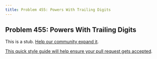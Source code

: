 ```yaml
---
title: Problem 455: Powers With Trailing Digits
---
```

## Problem 455: Powers With Trailing Digits

This is a stub. <a href='https://github.com/freecodecamp/guides/tree/master/src/pages/certifications/coding-interview-prep/project-euler/problem-455-powers-with-trailing-digits/index.md' target='_blank' rel='nofollow'>Help our community expand it</a>.

<a href='https://github.com/freecodecamp/guides/blob/master/README.md' target='_blank' rel='nofollow'>This quick style guide will help ensure your pull request gets accepted</a>.

<!-- The article goes here, in GitHub-flavored Markdown. Feel free to add YouTube videos, images, and CodePen/JSBin embeds  -->
